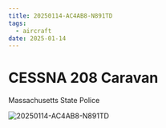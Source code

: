 ```yaml
---
title: 20250114-AC4AB8-N891TD
tags:
  - aircraft
date: 2025-01-14
---
```


# CESSNA 208 Caravan

Massachusetts State Police

![20250114-AC4AB8-N891TD](/aircraft/20250114-AC4AB8-N891TD.jpg)